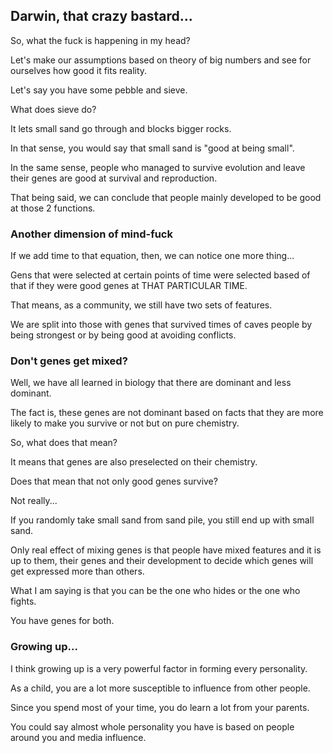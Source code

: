 ## Darwin, that crazy bastard... 

So, what the fuck is happening in my head? 

Let's make our assumptions based on theory of big numbers and see for ourselves how good it fits reality. 

Let's say you have some pebble and sieve. 

What does sieve do? 

It lets small sand go through and blocks bigger rocks. 

In that sense, you would say that small sand is "good at being small". 

In the same sense, people who managed to survive evolution and leave their genes are good at survival and reproduction. 

That being said, we can conclude that people mainly developed to be good at those 2 functions. 

### Another dimension of mind-fuck

If we add time to that equation, then, we can notice one more thing... 

Gens that were selected at certain points of time were selected based of that if they were good genes at THAT PARTICULAR TIME. 

That means, as a community, we still have two sets of features. 

We are split into those with genes that survived times of caves people by being strongest or by being good at avoiding conflicts. 

### Don't genes get mixed? 

Well, we have all learned in biology that there are dominant and less dominant. 

The fact is, these genes are not dominant based on facts that they are more likely to make you survive or not but on pure chemistry. 

So, what does that mean? 

It means that genes are also preselected on their chemistry. 

Does that mean that not only good genes survive? 

Not really... 

If you randomly take small sand from sand pile, you still end up with small sand. 

Only real effect of mixing genes is that people have mixed features and it is up to them, their genes and their development to decide which genes will get expressed more than others. 

What I am saying is that you can be the one who hides or the one who fights. 

You have genes for both. 

### Growing up...

I think growing up is a very powerful factor in forming every personality. 

As a child, you are a lot more susceptible to influence from other people. 

Since you spend most of your time, you do learn a lot from your parents. 

You could say almost whole personality you have is based on people around you and media influence. 

